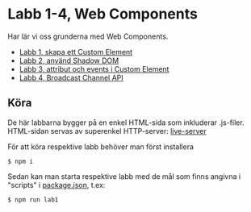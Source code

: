 Labb 1-4, Web Components
=========================
Har lär vi oss grunderna med Web Components.

- [Labb 1, skapa ett Custom Element](web-components/lab1-custom-element/README.md)
- [Labb 2, använd Shadow DOM](web-components/lab2-custom-element-shadow-dom/README.md)
- [Labb 3, attribut och events i Custom Element](web-components/lab3-custom-element-communication/README.md)
- [Labb 4, Broadcast Channel API](web-components/lab4-custom-element-broadcast-channel/README.md)

Köra
----
De här labbarna bygger på en enkel HTML-sida som inkluderar .js-filer. 
HTML-sidan servas av superenkel HTTP-server: 
[live-server](https://www.npmjs.com/package/live-server)

För att köra respektive labb behöver man först installera

```shell
$ npm i
```

Sedan kan man starta respektive labb med de mål som finns angivna i 
"scripts" i [package.json](package.json), t.ex:

```shell
$ npm run lab1
```


